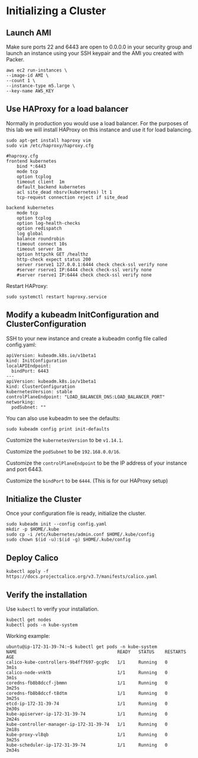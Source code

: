 # Initializing a Cluster

## Launch AMI

Make sure ports 22 and 6443 are open to 0.0.0.0 in your security group and launch an instance using your SSH keypair and the AMI you created with Packer.

```
aws ec2 run-instances \
--image-id AMI \
--count 1 \
--instance-type m5.large \
--key-name AWS_KEY
```

## Use HAProxy for a load balancer

Normally in production you would use a load balancer. For the purposes of this lab we will install HAProxy on this instance and use it for load balancing.

```
sudo apt-get install haproxy vim
sudo vim /etc/haproxy/haproxy.cfg
```

```
#haproxy.cfg
frontend kubernetes
    bind *:6443
    mode tcp
    option tcplog
    timeout client  1m
    default_backend kubernetes
    acl site_dead nbsrv(kubernetes) lt 1
    tcp-request connection reject if site_dead

backend kubernetes
    mode tcp
    option tcplog
    option log-health-checks
    option redispatch
    log global
    balance roundrobin
    timeout connect 10s
    timeout server 1m
    option httpchk GET /healthz
    http-check expect status 200
    server rserve1 127.0.0.1:6444 check check-ssl verify none
    #server rserve1 IP:6444 check check-ssl verify none
    #server rserve1 IP:6444 check check-ssl verify none
```

Restart HAProxy:

```
sudo systemctl restart haproxy.service
```

## Modify a kubeadm InitConfiguration and ClusterConfiguration

SSH to your new instance and create a kubeadm config file called config.yaml:

```
apiVersion: kubeadm.k8s.io/v1beta1
kind: InitConfiguration
localAPIEndpoint:
  bindPort: 6443
---
apiVersion: kubeadm.k8s.io/v1beta1
kind: ClusterConfiguration
kubernetesVersion: stable
controlPlaneEndpoint: "LOAD_BALANCER_DNS:LOAD_BALANCER_PORT"
networking:
  podSubnet: ""
```

You can also use kubeadm to see the defaults:

```
sudo kubeadm config print init-defaults
```

Customize the `kubernetesVersion` to be `v1.14.1`.

Customize the `podSubnet` to be `192.168.0.0/16`.

Customize the `controlPlaneEndpoint` to be the IP address of your instance and port 6443.

Customize the `bindPort` to be `6444`. (This is for our HAProxy setup)

## Initialize the Cluster

Once your configuration file is ready, initialize the cluster.

```
sudo kubeadm init --config config.yaml
mkdir -p $HOME/.kube
sudo cp -i /etc/kubernetes/admin.conf $HOME/.kube/config
sudo chown $(id -u):$(id -g) $HOME/.kube/config
```

## Deploy Calico

```
kubectl apply -f https://docs.projectcalico.org/v3.7/manifests/calico.yaml
```

## Verify the installation

Use `kubectl` to verify your installation.

```
kubectl get nodes
kubectl pods -n kube-system
```

Working example:

```
ubuntu@ip-172-31-39-74:~$ kubectl get pods -n kube-system
NAME                                      READY   STATUS    RESTARTS   AGE
calico-kube-controllers-9b4ff7697-gcg9c   1/1     Running   0          3m1s
calico-node-vnktb                         1/1     Running   0          3m1s
coredns-fb8b8dccf-jbmmn                   1/1     Running   0          3m25s
coredns-fb8b8dccf-t8dtm                   1/1     Running   0          3m25s
etcd-ip-172-31-39-74                      1/1     Running   0          2m30s
kube-apiserver-ip-172-31-39-74            1/1     Running   0          2m24s
kube-controller-manager-ip-172-31-39-74   1/1     Running   0          2m18s
kube-proxy-vl8qb                          1/1     Running   0          3m25s
kube-scheduler-ip-172-31-39-74            1/1     Running   0          2m34s
```